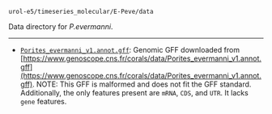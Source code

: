 `urol-e5/timeseries_molecular/E-Peve/data`

Data directory for _P.evermanni_.

---

- [`Porites_evermanni_v1.annot.gff`](./Porites_evermanni_v1.annot.gff): Genomic GFF downloaded from [https://www.genoscope.cns.fr/corals/data/Porites_evermanni_v1.annot.gff](https://www.genoscope.cns.fr/corals/data/Porites_evermanni_v1.annot.gff).
  NOTE: This GFF is malformed and does not fit the GFF standard. Additionally, the only features present are `mRNA`, `CDS`, and `UTR`. It lacks `gene` features. 
